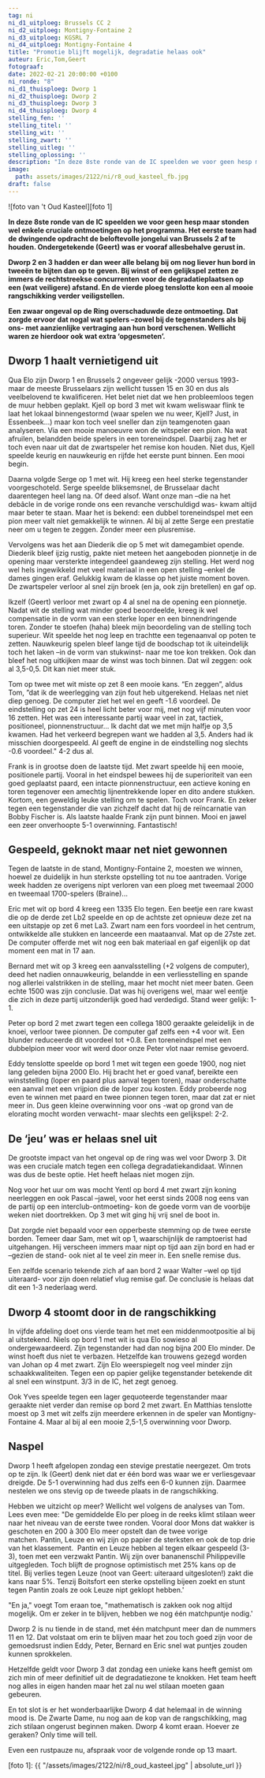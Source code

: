 ```yaml
---
tag: ni
ni_d1_uitploeg: Brussels CC 2
ni_d2_uitploeg: Montigny-Fontaine 2
ni_d3_uitploeg: KGSRL 7
ni_d4_uitploeg: Montigny-Fontaine 4
title: "Promotie blijft mogelijk, degradatie helaas ook"
auteur: Eric,Tom,Geert
fotograaf:
date: 2022-02-21 20:00:00 +0100
ni_ronde: "8"
ni_d1_thuisploeg: Dworp 1
ni_d2_thuisploeg: Dworp 2
ni_d3_thuisploeg: Dworp 3
ni_d4_thuisploeg: Dworp 4
stelling_fen: ''
stelling_titel: ''
stelling_wit: ''
stelling_zwart: ''
stelling_uitleg: ''
stelling_oplossing: ''
description: "In deze 8ste ronde van de IC speelden we voor geen hesp maar stonden wel enkele cruciale ontmoetingen op het programma."
image:
  path: assets/images/2122/ni/r8_oud_kasteel_fb.jpg
draft: false
---
```

![foto van 't Oud Kasteel][foto 1]

**In deze 8ste ronde van de IC speelden we voor geen hesp maar stonden wel enkele cruciale ontmoetingen op het programma. Het eerste team had de dwingende opdracht de beloftevolle jongelui van Brussels 2 af te houden. Ondergetekende (Geert) was er vooraf allesbehalve gerust in.**<!--more-->

**Dworp 2 en 3 hadden er dan weer alle belang bij om nog liever hun bord in tweeën te bijten dan op te geven. Bij winst of een gelijkspel zetten ze immers de rechtstreekse concurrenten voor de degradatieplaatsen op een (wat veiligere) afstand. En de vierde ploeg tenslotte kon een al mooie rangschikking verder veiligstellen.**

**Een zwaar ongeval op de Ring overschaduwde deze ontmoeting. Dat zorgde ervoor dat nogal wat spelers –zowel bij de tegenstanders als bij ons- met aanzienlijke vertraging aan hun bord verschenen. Wellicht waren ze hierdoor ook wat extra ‘opgesmeten’.**

## Dworp 1 haalt vernietigend uit

Qua Elo zijn Dworp 1 en Brussels 2 ongeveer gelijk -2000 versus 1993- maar de meeste Brusselaars zijn wellicht tussen 15 en 30 en dus als veelbelovend te kwalificeren. Het belet niet dat we hen probleemloos tegen de muur hebben geplakt. Kjell op bord 3 met wit kwam weliswaar flink te laat het lokaal binnengestormd (waar spelen we nu weer, Kjell? Just, in Essenbeek...) maar kon toch veel sneller dan zijn teamgenoten gaan analyseren. Via een mooie manoeuvre won de witspeler een pion. Na wat afruilen, belandden beide spelers in een toreneindspel. Daarbij zag het er toch even naar uit dat de zwartspeler het remise kon houden. Niet dus, Kjell speelde keurig en nauwkeurig en rijfde het eerste punt binnen. Een mooi begin.

Daarna volgde Serge op 1 met wit. Hij kreeg een heel sterke tegenstander voorgeschoteld. Serge speelde bliksemsnel, de Brusselaar dacht daarentegen heel lang na. Of deed alsof. Want onze man –die na het debâcle in de vorige ronde ons een revanche verschuldigd was- kwam altijd maar beter te staan. Maar het is bekend: een dubbel toreneindspel met een pion meer valt niet gemakkelijk te winnen. Al bij al zette Serge een prestatie neer om u tegen te zeggen. Zonder meer een plusremise.

Vervolgens was het aan Diederik die op 5 met wit damegambiet opende. Diederik  bleef ijzig rustig, pakte niet meteen het aangeboden pionnetje in de opening maar versterkte integendeel gaandeweg zijn stelling. Het werd nog wel hels ingewikkeld met veel materiaal in een open stelling –enkel de dames gingen eraf. Gelukkig kwam de klasse op het juiste moment boven. De zwartspeler verloor al snel zijn broek (en ja, ook zijn bretellen) en gaf op.

Ikzelf (Geert) verloor met zwart op 4 al snel na de opening een pionnetje. Nadat wit de stelling wat minder goed beoordeelde, kreeg ik wel compensatie in de vorm van een sterke loper en een binnendringende toren. Zonder te stoefen (haha) bleek mijn beoordeling van de stelling toch superieur. Wit speelde het nog leep en trachtte een tegenaanval op poten te zetten. Nauwkeurig spelen bleef lange tijd de boodschap tot ik uiteindelijk toch het laken –in de vorm van stukwinst- naar me toe kon trekken. Ook dan bleef het nog uitkijken maar de winst was toch binnen. Dat wil zeggen: ook al 3,5-0,5. Dit kan niet meer stuk.

Tom op twee met wit miste op zet 8 een mooie kans. “En zeggen”, aldus Tom, ”dat ik de weerlegging van zijn fout heb uitgerekend. Helaas net niet diep genoeg. De computer ziet het wel en geeft -1.6 voordeel. De eindstelling op zet 24 is heel licht beter voor mij, met nog vijf minuten voor 16 zetten. Het was een interessante partij waar veel in zat, tactiek, positioneel, pionnenstructuur... Ik dacht dat we met mijn halfje op 3,5 kwamen. Had het verkeerd begrepen want we hadden al 3,5. Anders had ik misschien doorgespeeld. Al geeft de engine in de eindstelling nog slechts -0.6 voordeel." 4-2 dus al.

Frank is in grootse doen de laatste tijd. Met zwart speelde hij een mooie, positionele partij. Vooral in het eindspel bewees hij de superioriteit van een goed geplaatst paard, een intacte pionnenstructuur, een actieve koning en toren tegenover een amechtig lijnentrekkende loper en dito andere stukken. Kortom, een geweldig leuke stelling om te spelen. Toch voor Frank. En zeker tegen een tegenstander die van zichzelf dacht dat hij de reïncarnatie van Bobby Fischer is. Als laatste haalde Frank zijn punt binnen. Mooi en jawel een zeer onverhoopte 5-1 overwinning. Fantastisch!

## Gespeeld, geknokt maar net niet gewonnen

Tegen de laatste in de stand, Montigny-Fontaine 2, moesten we winnen, hoewel ze duidelijk in hun sterkste opstelling tot nu toe aantraden. Vorige week hadden ze overigens nipt verloren van een ploeg met tweemaal 2000 en tweemaal 1700-spelers (Braine)...

Eric met wit op bord 4 kreeg een 1335 Elo tegen. Een beetje een rare kwast die op de derde zet Lb2 speelde en op de achtste zet opnieuw deze zet na een uitstapje op zet 6 met La3. Zwart nam een fors voordeel in het centrum, ontwikkelde alle stukken en lanceerde een maataanval. Mat op de 27ste zet. De computer offerde met wit nog een bak materiaal en gaf eigenlijk op dat moment een mat in 17 aan.

Bernard met wit op 3 kreeg een aanvalsstelling (+2 volgens de computer), deed het nadien onnauwkeurig, belandde in een verliesstelling en spande nog allerlei valstrikken in de stelling, maar het mocht niet meer baten. Geen echte 1500 was zijn conclusie. Dat was hij overigens wel, maar wel eentje die zich in deze partij uitzonderlijk goed had verdedigd. Stand weer gelijk: 1-1.

Peter op bord 2 met zwart tegen een collega 1800 geraakte geleidelijk in de knoei, verloor twee pionnen. De computer gaf zelfs een +4 voor wit. Een blunder reduceerde dit voordeel tot +0.8. Een toreneindspel met een dubbelpion meer voor wit werd door onze Peter vlot naar remise gevoerd.

Eddy tenslotte speelde op bord 1 met wit tegen een goede 1900, nog niet lang geleden bijna 2000 Elo. Hij bracht het er goed vanaf, bereikte een winststelling (loper en paard plus aanval tegen toren), maar onderschatte een aanval met een vrijpion die de loper zou kosten. Eddy probeerde nog even te winnen met paard en twee pionnen tegen toren, maar dat zat er niet meer in. Dus geen kleine overwinning voor ons -wat op grond van de elorating mocht worden verwacht- maar slechts een gelijkspel: 2-2.

## De ‘jeu’ was er helaas snel uit

De grootste impact van het ongeval op de ring was wel voor Dworp 3. Dit was een cruciale match tegen een collega degradatiekandidaat. Winnen was dus de beste optie. Het heeft helaas niet mogen zijn.

Nog voor het uur om was mocht Yentl op bord 4 met zwart zijn koning neerleggen en ook Pascal –jawel, voor het eerst sinds 2008 nog eens van de partij op een interclub-ontmoeting- kon de goede vorm van de voorbije weken niet doortrekken. Op 3 met wit ging hij vrij snel de boot in.

Dat zorgde niet bepaald voor een opperbeste stemming op de twee eerste borden. Temeer daar Sam, met wit op 1, waarschijnlijk de ramptoerist had uitgehangen. Hij verscheen immers maar nipt op tijd aan zijn bord en had er –gezien de stand- ook niet al te veel zin meer in. Een snelle remise dus.

Een zelfde scenario tekende zich af aan bord 2 waar Walter –wel op tijd uiteraard- voor zijn doen relatief vlug remise gaf. De conclusie is helaas dat dit een 1-3 nederlaag werd.

## Dworp 4 stoomt door in de rangschikking

In vijfde afdeling doet ons vierde team het met een middenmootpositie al bij al uitstekend. Niels op bord 1 met wit is qua Elo sowieso al ondergewaardeerd. Zijn tegenstander had dan nog bijna 200 Elo minder. De winst hoeft dus niet te verbazen. Hetzelfde kan trouwens gezegd worden van Johan op 4 met zwart. Zijn Elo weerspiegelt nog veel minder zijn schaakkwaliteiten. Tegen een op papier gelijke tegenstander betekende dit al snel een winstpunt. 3/3 in de IC, het zegt genoeg.

Ook Yves speelde tegen een lager gequoteerde tegenstander maar geraakte niet verder dan remise op bord 2 met zwart. En Matthias tenslotte moest op 3 met wit zelfs zijn meerdere erkennen in de speler van Montigny-Fontaine 4. Maar al bij al een mooie 2,5-1,5 overwinning voor Dworp.

## Naspel

Dworp 1 heeft afgelopen zondag een stevige prestatie neergezet. Om trots op te zijn. Ik (Geert) denk niet dat er één bord was waar we er verliesgevaar dreigde. De 5-1 overwinning had dus zelfs een 6-0 kunnen zijn. Daarmee nestelen we ons stevig op de tweede plaats in de rangschikking.

Hebben we uitzicht op meer? Wellicht wel volgens de analyses van Tom. Lees even mee: "De gemiddelde Elo per ploeg in de reeks klimt stilaan weer naar het niveau van de eerste twee ronden. Vooral door Mons dat wakker is geschoten en 200 à 300 Elo meer opstelt dan de twee vorige matchen. Pantin, Leuze en wij zijn op papier de sterksten en ook de top drie van het klassement.  Pantin en Leuze hebben al tegen elkaar gespeeld (3-3), toen met een verzwakt Pantin. Wij zijn over bananenschil Philippeville uitgegleden. Toch blijft de prognose optimistisch met 25% kans op de titel. Bij verlies tegen Leuze (noot van Geert: uiteraard uitgesloten!) zakt die kans naar 5%. Tenzij Boitsfort een sterke opstelling bijeen zoekt en stunt tegen Pantin zoals ze ook Leuze nipt geklopt hebben.'

"En ja," voegt Tom eraan toe, "mathematisch is zakken ook nog altijd mogelijk. Om er zeker in te blijven, hebben we nog één matchpuntje nodig.'

Dworp 2 is nu tiende in de stand, met één matchpunt meer dan de nummers 11 en 12. Dat volstaat om erin te blijven maar het zou toch goed zijn voor de gemoedsrust indien Eddy, Peter, Bernard en Eric snel wat puntjes zouden kunnen sprokkelen.

Hetzelfde geldt voor Dworp 3 dat zondag een unieke kans heeft gemist om zich min of meer definitief uit de degradatiezone te knokken. Het team heeft nog alles in eigen handen maar het zal nu wel stilaan moeten gaan gebeuren.

En tot slot is er het wonderbaarlijke Dworp 4 dat helemaal in de winning mood is. De Zwarte Dame, nu nog aan de kop van de rangschikking, mag zich stilaan ongerust beginnen maken. Dworp 4 komt eraan. Hoever ze geraken? Only time will tell.

Even een rustpauze nu, afspraak voor de volgende ronde op 13 maart.

[foto 1]: {{ "/assets/images/2122/ni/r8_oud_kasteel.jpg" | absolute_url }}
